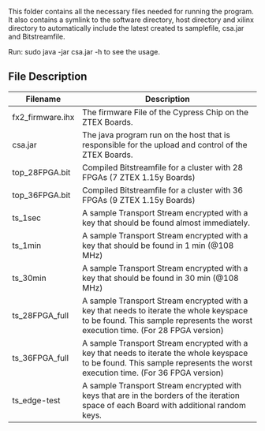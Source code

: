 
This folder contains all the necessary files needed for running the 
program. It also contains a symlink to the software directory, 
host directory and xilinx directory to automatically include the 
latest created ts samplefile, csa.jar and Bitstreamfile.

Run:
sudo java -jar csa.jar -h to see the usage.

## File Description
|Filename|Description|
|--------|-----------|
|fx2_firmware.ihx       |The firmware File of the Cypress Chip on the ZTEX Boards.|
|csa.jar                |The java program run on the host that is responsible for the upload and control of the ZTEX Boards.|
|top_28FPGA.bit         |Compiled Bitstreamfile for a cluster with 28 FPGAs (7 ZTEX 1.15y Boards)|
|top_36FPGA.bit         |Compiled Bitstreamfile for a cluster with 36 FPGAs (9 ZTEX 1.15y Boards)|
|ts_1sec                |A sample Transport Stream encrypted with a key that should be found almost immediately.|
|ts_1min                |A sample Transport Stream encrypted with a key that should be found in 1 min (@108 MHz)|
|ts_30min               |A sample Transport Stream encrypted with a key that should be found in 30 min (@108 MHz)|
|ts_28FPGA_full         |A sample Transport Stream encrypted with a key that needs to iterate the whole keyspace to be found. This sample represents the worst execution time. (For 28 FPGA version)|
|ts_36FPGA_full         |A sample Transport Stream encrypted with a key that needs to iterate the whole keyspace to be found. This sample represents the worst execution time. (For 36 FPGA version)|
|ts_edge-test           |A sample Transport Stream encrypted with keys that are in the borders of the iteration space of each Board with additional random keys.|